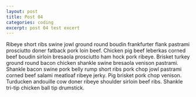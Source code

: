 ```yaml
---
layout: post
title: Post 04
categories: coding
excerpt: post 04 test excert
---
```

Ribeye short ribs swine jowl ground round boudin frankfurter flank pastrami prosciutto doner fatback pork loin beef. Chicken pig beef leberkas corned beef boudin sirloin bresaola prosciutto ham hock pork ribeye. Brisket turkey ground round bacon chicken shankle swine bresaola venison pastrami. Shankle bacon swine pork belly rump short ribs pork chop jowl pastrami corned beef salami meatloaf ribeye jerky. Pig brisket pork chop venison. Turducken andouille cow doner ribeye shoulder sirloin beef ribs. Shankle tri-tip chicken ball tip drumstick.